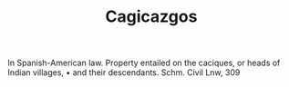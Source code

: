 ---
title: Cagicazgos
letter: C
permalink: "/definitions/bld-cagicazgos.html"
body: In Spanish-American law. Property entailed on the caciques, or heads of Indian
  villages, • and their descendants. Schm. Civil Lnw, 309
published_at: '2018-07-07'
source: Black's Law Dictionary 2nd Ed (1910)
layout: post
---